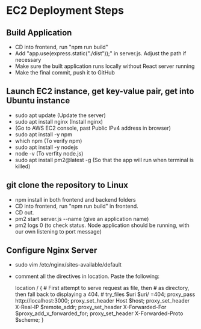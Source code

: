 # EC2 Deployment Steps

## Build Application
- CD into frontend, run "npm run build"
- Add "app.use(express.static("./dist"));" in server.js. Adjust the path if necessary
- Make sure the built application runs locally without React server running
- Make the final commit, push it to GitHub 

## Launch EC2 instance, get key-value pair, get into Ubuntu instance
- sudo apt update (Update the server)
- sudo apt install nginx (Install nginx)
- (Go to AWS EC2 console, past Public IPv4 address in browser)
- sudo apt install -y npm 
- which npm (To verify npm)
- sudo apt install -y nodejs
- node -v (To verfity node.js)
- sudo apt install pm2@latest -g (So that the app will run when terminal is killed)

## git clone the repository to Linux 
- npm install in both frontend and backend folders
- CD into frontend, run "npm run build" in frontend. 
- CD out.
- pm2 start server.js --name (give an application name)
- pm2 logs 0 (to check status. Node application should be running, with our own listening to port message)

## Configure Nginx Server
- sudo vim /etc/nginx/sites-available/default 
- comment all the directives in location. Paste the following:

    location / {
        # First attempt to serve request as file, then
        # as directory, then fall back to displaying a 404.
        # try_files $uri $uri/ =404;
        proxy_pass http://localhost:3000;
        proxy_set_header Host $host;
        proxy_set_header X-Real-IP $remote_addr;
        proxy_set_header X-Forwarded-For $proxy_add_x_forwarded_for;
        proxy_set_header X-Forwarded-Proto $scheme;
    }
